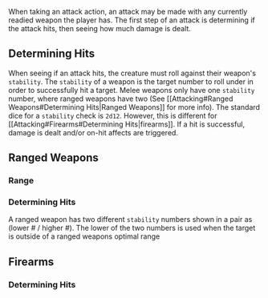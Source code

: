 When taking an attack action, an attack may be made with any currently readied weapon the player has. The first step of an attack is determining if the attack hits, then seeing how much damage is dealt.

## Determining Hits
When seeing if an attack hits, the creature must roll against their weapon's `stability`. The `stability` of a weapon is the target number to roll under in order to successfully hit a target. Melee weapons only have one `stability` number, where ranged weapons have two (See [[Attacking#Ranged Weapons#Determining Hits|Ranged Weapons]] for more info). The standard dice for a `stability` check is `2d12`. However, this is different for [[Attacking#Firearms#Determining Hits|firearms]]. If a hit is successful, damage is dealt and/or on-hit affects are triggered.



## Ranged Weapons

### Range


### Determining Hits
A ranged weapon has two different `stability` numbers shown in a pair as (lower # / higher #). The lower of the two numbers is used when the target is outside of a ranged weapons optimal range

## Firearms

### Determining Hits